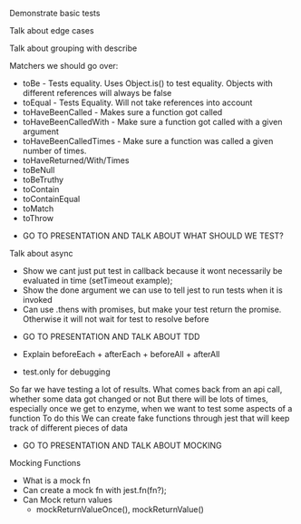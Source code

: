 Demonstrate basic tests

Talk about edge cases

Talk about grouping with describe

Matchers we should go over:

- toBe - Tests equality. Uses Object.is() to test equality. Objects with different references will always be false
- toEqual - Tests Equality. Will not take references into account
- toHaveBeenCalled - Makes sure a function got called
- toHaveBeenCalledWith - Make sure a function got called with a given argument
- toHaveBeenCalledTimes - Make sure a function was called a given number of times.
- toHaveReturned/With/Times
- toBeNull
- toBeTruthy
- toContain
- toContainEqual
- toMatch
- toThrow

* GO TO PRESENTATION AND TALK ABOUT WHAT SHOULD WE TEST?

Talk about async

- Show we cant just put test in callback because it wont necessarily be evaluated in time (setTimeout example);
- Show the done argument we can use to tell jest to run tests when it is invoked
- Can use .thens with promises, but make your test return the promise. Otherwise it will not wait for test to resolve before

* GO TO PRESENTATION AND TALK ABOUT TDD

* Explain beforeEach + afterEach + beforeAll + afterAll
* test.only for debugging

So far we have testing a lot of results. What comes back from an api call, whether some data got changed or not
But there will be lots of times, especially once we get to enzyme, when we want to test some aspects of a function
To do this We can create fake functions through jest that will keep track of different pieces of data

- GO TO PRESENTATION AND TALK ABOUT MOCKING

Mocking Functions

- What is a mock fn
- Can create a mock fn with jest.fn(fn?);
- Can Mock return values
  - mockReturnValueOnce(), mockReturnValue()
